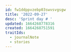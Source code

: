 ```yaml
---
id: fw1ddppvzebp03swvsvgsgw
title: '2022-09-27'
desc: 'Sprint day # '
updated: 1664268778316
created: 1664268751591
traitIds:
  - journalNote
  - stories
---
```

